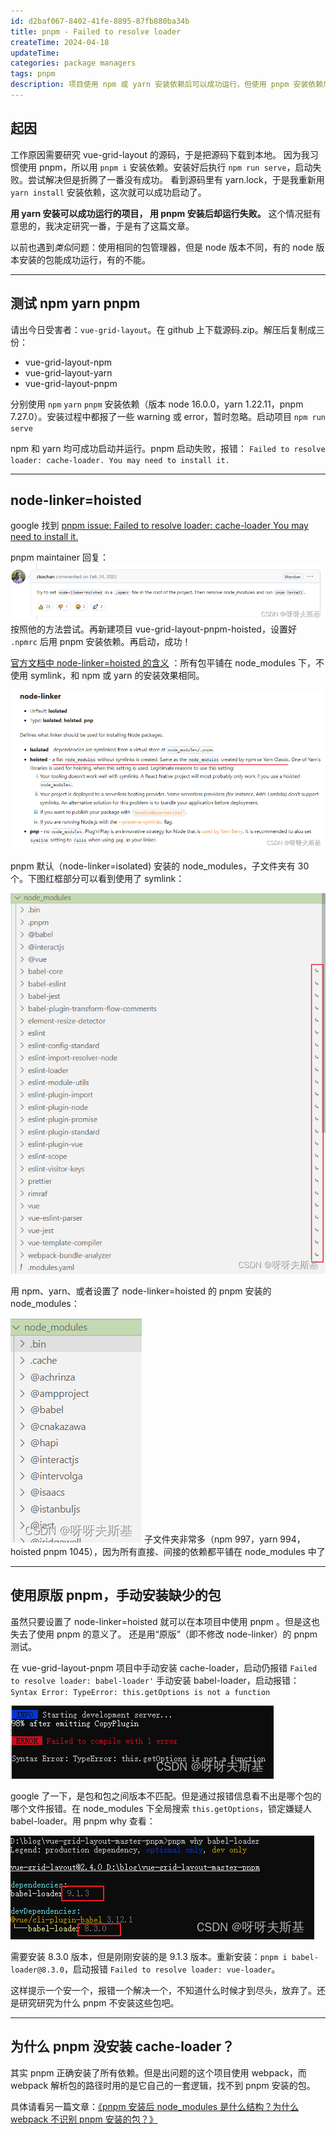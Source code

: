 ```yaml
---
id: d2baf067-8402-41fe-8895-87fb880ba34b
title: pnpm - Failed to resolve loader
createTime: 2024-04-18
updateTime:
categories: package managers
tags: pnpm
description: 项目使用 npm 或 yarn 安装依赖后可以成功运行，但使用 pnpm 安装依赖后运行会报错 Failed to resolve loader。本文探讨并尝试解决这个问题。
---
```


## 起因

工作原因需要研究 vue-grid-layout 的源码，于是把源码下载到本地。
因为我习惯使用 pnpm，所以用 `pnpm i` 安装依赖。安装好后执行 `npm run serve`，启动失败。尝试解决但是折腾了一番没有成功。
看到源码里有 yarn.lock，于是我重新用 `yarn install` 安装依赖，这次就可以成功启动了。

**用 yarn 安装可以成功运行的项目， 用 pnpm 安装后却运行失败。** 这个情况挺有意思的，我决定研究一番，于是有了这篇文章。

以前也遇到*类似*问题：使用相同的包管理器，但是 node 版本不同，有的 node 版本安装的包能成功运行，有的不能。

---

## 测试 npm yarn pnpm

请出今日受害者：`vue-grid-layout`。在 github 上下载源码.zip。解压后复制成三份：

- vue-grid-layout-npm
- vue-grid-layout-yarn
- vue-grid-layout-pnpm

分别使用 `npm` `yarn` `pnpm` 安装依赖（版本 node 16.0.0，yarn 1.22.11，pnpm 7.27.0）。安装过程中都报了一些 warning 或 error，暂时忽略。启动项目 `npm run serve`

npm 和 yarn 均可成功启动并运行。pnpm 启动失败，报错： `Failed to resolve loader: cache-loader. You may need to install it.`

---

## node-linker=hoisted

google 找到 [pnpm issue: Failed to resolve loader: cache-loader You may need to install it.](https://github.com/pnpm/pnpm/issues/3585)

pnpm maintainer 回复：
![在这里插入图片描述](../post-assets/1bc23de6-0062-4b88-84ec-2cea78575d0a.png)
按照他的方法尝试。再新建项目 vue-grid-layout-pnpm-hoisted，设置好 `.npmrc` 后用 pnpm 安装依赖。再启动，成功！

[官方文档中 node-linker=hoisted 的含义](https://pnpm.io/npmrc#node-linker) ：所有包平铺在 node_modules 下，不使用 symlink，和 npm 或 yarn 的安装效果相同。

![在这里插入图片描述](../post-assets/525b3592-6e05-425f-929f-8e0188dd116b.png)

pnpm 默认（node-linker=isolated) 安装的 node_modules，子文件夹有 30 个。下图红框部分可以看到使用了 symlink：

![在这里插入图片描述](../post-assets/1bec758e-4bbb-4d0e-9d5b-91b10357a6e4.png)

用 npm、yarn、或者设置了 node-linker=hoisted 的 pnpm 安装的 node_modules：

![在这里插入图片描述](../post-assets/75a61733-5eca-433b-bc94-18a1e4450b36.png)
子文件夹非常多（npm 997，yarn 994，hoisted pnpm 1045），因为所有直接、间接的依赖都平铺在 node_modules 中了

---

## 使用原版 pnpm，手动安装缺少的包

虽然只要设置了 node-linker=hoisted 就可以在本项目中使用 pnpm 。但是这也失去了使用 pnpm 的意义了。
还是用“原版”（即不修改 node-linker）的 pnpm 测试。

在 vue-grid-layout-pnpm 项目中手动安装 cache-loader，启动仍报错 `Failed to resolve loader: babel-loader'`
手动安装 babel-loader，启动报错：`Syntax Error: TypeError: this.getOptions is not a function`

![在这里插入图片描述](../post-assets/53807c88-2484-4f28-a69e-c5472636f61c.png)

google 了一下，是包和包之间版本不匹配。但是通过报错信息看不出是哪个包的哪个文件报错。在 node_modules 下全局搜索 `this.getOptions`，锁定嫌疑人 babel-loader。用 pnpm why 查看：

![在这里插入图片描述](../post-assets/dd60c197-3589-4064-b8fc-2d8ba5ae4798.png)

需要安装 8.3.0 版本，但是刚刚安装的是 9.1.3 版本。重新安装：`pnpm i babel-loader@8.3.0`，启动报错 `Failed to resolve loader: vue-loader`。

这样提示一个安一个，报错一个解决一个，不知道什么时候才到尽头，放弃了。还是研究研究为什么 pnpm 不安装这些包吧。

---

## 为什么 pnpm 没安装 cache-loader？

其实 pnpm 正确安装了所有依赖。但是出问题的这个项目使用 webpack，而 webpack 解析包的路径时用的是它自己的一套逻辑，找不到 pnpm 安装的包。

具体请看另一篇文章：[《pnpm 安装后 node_modules 是什么结构？为什么 webpack 不识别 pnpm 安装的包？》](post:be283ade-a011-47c0-8c46-9e0716a49dcd)
